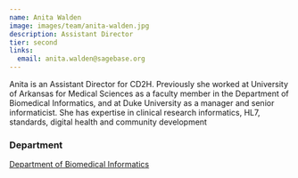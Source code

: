 ```yaml
---
name: Anita Walden
image: images/team/anita-walden.jpg
description: Assistant Director
tier: second
links:
  email: anita.walden@sagebase.org
---
```


Anita is an Assistant Director for CD2H.
Previously she worked at University of Arkansas for Medical Sciences as a faculty member in the Department of Biomedical Informatics, and at Duke University as a manager and senior informaticist.
She has expertise in clinical research informatics, HL7, standards, digital health and community development

### Department

[Department of Biomedical Informatics](https://medschool.cuanschutz.edu/dbmi)